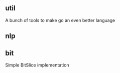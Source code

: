 ## util
A bunch of tools to make go an even better language

## nlp


## bit
Simple BitSlice implementation

